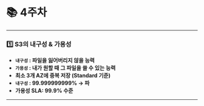 # 📚 4주차

---

### **1️⃣ S3의 내구성 & 가용성**

- **`내구성` : 파일을 잃어버리지 않을 능력**
- **`가용성` : 내가 원할 때 그 파일을 쓸 수 있는 능력**
- **최소 3개 AZ에 중복 저장 (Standard 기준)**
- **`내구성` : 99.999999999% → 파**
- **가용성 SLA: 99.9% 수준**

---
